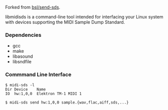 Forked from [bsl/send-sds][1].

libmidisds is a command-line tool intended for interfacing
your Linux system with devices supporting the MIDI
Sample Dump Standard.

### Dependencies
* gcc
* make
* libasound
* libsndfile

### Commmand Line Interface
    $ midi-sds -l
    Dir Device    Name
    IO  hw:1,0,0  Elektron TM-1 MIDI 1

    $ midi-sds send hw:1,0,0 sample.{wav,flac,aiff,sds,...}

[1]: http://github.com/bsl/send-sds/
[2]: http://www.mega-nerd.com/libsndfile/
